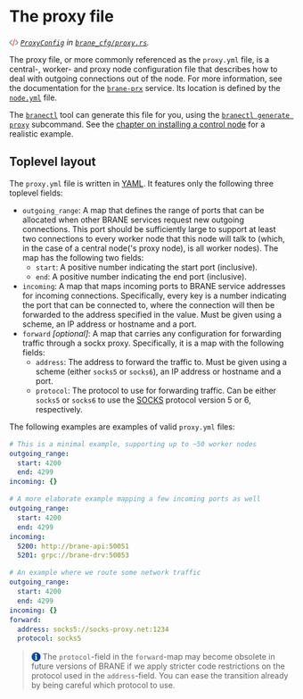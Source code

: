 # The proxy file
_<img src="../../assets/img/source.png" alt="source" width="16" style="margin-top: 3px; margin-bottom: -3px;"/> [`ProxyConfig`](/docs/brane_cfg/proxy/struct.ProxyConfig.html) in [`brane_cfg/proxy.rs`](/docs/src/brane_cfg/proxy.rs.html)._

The proxy file, or more commonly referenced as the `proxy.yml` file, is a central-, worker- and proxy node configuration file that describes how to deal with outgoing connections out of the node. For more information, see the documentation for the [`brane-prx`](/docs/brane_prx/index.html) service. Its location is defined by the [`node.yml`](./node.md) file.

The [`branectl`](TODO) tool can generate this file for you, using the [`branectl generate proxy`](TODO) subcommand. See the [chapter on installing a control node](../../system-admins/installation/control-node.md) for a realistic example.


## Toplevel layout

The `proxy.yml` file is written in [YAML](https://yaml.org). It features only the following three toplevel fields:
- `outgoing_range`: A map that defines the range of ports that can be allocated when other BRANE services request new outgoing connections. This port should be sufficiently large to support at least two connections to every worker node that this node will talk to (which, in the case of a central node('s proxy node), is all worker nodes). The map has the following two fields:
  - `start`: A positive number indicating the start port (inclusive).
  - `end`: A positive number indicating the end port (inclusive).
- `incoming`: A map that maps incoming ports to BRANE service addresses for incoming connections. Specifically, every key is a number indicating the port that can be connected to, where the connection will then be forwarded to the address specified in the value. Must be given using a scheme, an IP address or hostname and a port.
- `forward` _\[optional\]_: A map that carries any configuration for forwarding traffic through a sockx proxy. Specifically, it is a map with the following fields:
  - `address`: The address to forward the traffic to. Must be given using a scheme (either `socks5` or `socks6`), an IP address or hostname and a port.
  - `protocol`: The protocol to use for forwarding traffic. Can be either `socks5` or `socks6` to use the [SOCKS](https://en.wikipedia.org/wiki/SOCKS) protocol version 5 or 6, respectively.

The following examples are examples of valid `proxy.yml` files:
```yaml
# This is a minimal example, supporting up to ~50 worker nodes
outgoing_range:
  start: 4200
  end: 4299
incoming: {}
```
```yaml
# A more elaborate example mapping a few incoming ports as well
outgoing_range:
  start: 4200
  end: 4299
incoming:
  5200: http://brane-api:50051
  5201: grpc://brane-drv:50053
```
```yaml
# An example where we route some network traffic
outgoing_range:
  start: 4200
  end: 4299
incoming: {}
forward:
  address: socks5://socks-proxy.net:1234
  protocol: socks5
```

> <img src="../../assets/img/info.png" alt="info" width="16" style="margin-top: 3px; margin-bottom: -3px;"/> The `protocol`-field in the `forward`-map may become obsolete in future versions of BRANE if we apply stricter code restrictions on the protocol used in the `address`-field. You can ease the transition already by being careful which protocol to use.
